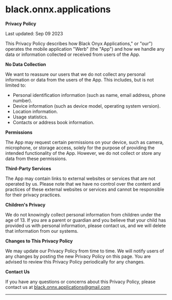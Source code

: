 # black.onnx.applications

**Privacy Policy**

Last updated: Sep 09 2023

This Privacy Policy describes how Black Onyx Applications," or "our") operates the mobile application "Werb" (the "App") and how we handle any data or information collected or received from users of the App.

**No Data Collection**

We want to reassure our users that we do not collect any personal information or data from the users of the App. This includes, but is not limited to:

- Personal identification information (such as name, email address, phone number).
- Device information (such as device model, operating system version).
- Location information.
- Usage statistics.
- Contacts or address book information.

**Permissions**

The App may request certain permissions on your device, such as camera, microphone, or storage access, solely for the purpose of providing the intended functionality of the App. However, we do not collect or store any data from these permissions.

**Third-Party Services**

The App may contain links to external websites or services that are not operated by us. Please note that we have no control over the content and practices of these external websites or services and cannot be responsible for their privacy practices.

**Children's Privacy**

We do not knowingly collect personal information from children under the age of 13. If you are a parent or guardian and you believe that your child has provided us with personal information, please contact us, and we will delete that information from our systems.

**Changes to This Privacy Policy**

We may update our Privacy Policy from time to time. We will notify users of any changes by posting the new Privacy Policy on this page. You are advised to review this Privacy Policy periodically for any changes.

**Contact Us**

If you have any questions or concerns about this Privacy Policy, please contact us at black.onnx.applications@gmail.com

---
